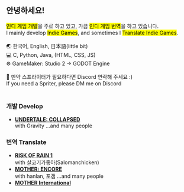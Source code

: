 ## 안녕하세요!
<mark>인디 게임 개발</mark>을 주로 하고 있고, 가끔 <mark>인디 게임 번역</mark>을 하고 있습니다.<br>
I mainly develop <mark>Indie Games</mark>, and sometimes I <mark>Translate Indie Games</mark>.
<br>
<br>
🌏 한국어, English, 日本語(little bit)<br>
💻 C, Python, Java, (HTML, CSS, JS)<br>
⚙️ GameMaker: Studio 2 → GODOT Engine<br>
<br>
📑 만약 스프라이터가 필요하다면 Discord 연락해 주세요 :)<br>
    If you need a Spriter, please DM me on Discord
<br>
<br>
### 개발 Develop
  - [**UNDERTALE: COLLAPSED**](https://gamejolt.com/games/UTCP/667837)<br>
    with Gravity  ...and many people
### 번역 Translate
  - [**RISK OF RAIN 1**](https://steamcommunity.com/sharedfiles/filedetails/?id=2826112260)<br>
    with 살코기가좋아(Salomanchicken)
  - [**MOTHER: ENCORE**](https://motherencore.com/)<br>
    with hanlan, 포갬  ...and many people
  - [**MOTHER International**](https://www.mother4ever.net/motherinternational/)<br>
